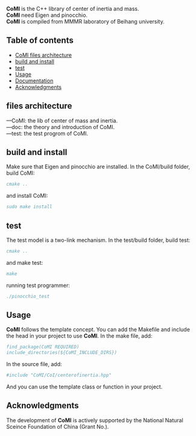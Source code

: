 **CoMI** is the C++ library of center of inertia and mass.   
**CoMI** need Eigen and pinocchio.  
**CoMI** is compiled from MMMR laboratory of Beihang university.  

## Table of contents 

  - [CoMI files architecture](#CoMI-files-architecture)
  - [build and install](#build-and-install)
  - [test](#test)
  - [Usage](#Usage)
  - [Documentation](#documentation)
  - [Acknowledgments](#acknowledgments)

## files architecture
—CoMI: the lib of center of mass and inertia.  
—doc: the theory and introduction of CoMI.  
—test: the test progrom of CoMI.  

## build and install
Make sure that Eigen and pinocchio are installed.
In the CoMI/build folder, build CoMI:
```bibtex
cmake ..
```
and install CoMI:
```bibtex
sudo make install
```

## test
The test model is a two-link mechanism.
In the test/build folder, build test:
```bibtex
cmake ..
```
and make test:
```bibtex
make
```
running test programmer:
```bibtex
./pinocchio_test
```

## Usage
**CoMI** follows the template concept.
You can add the Makefile and include the head in your project to use **CoMI**.
In the make file, add:
```bibtex
find_package(CoMI REQUIRED)
include_directories(${CoMI_INCLUDE_DIRS})
```
In the source file, add:
```bibtex
#include "CoMI/CoI/centerofinertia.hpp"
```
And you can use the template class or function in your project.

## Acknowledgments
The development of **CoMI** is actively supported by the National Natural Sceince Foundation of China (Grant No.).




